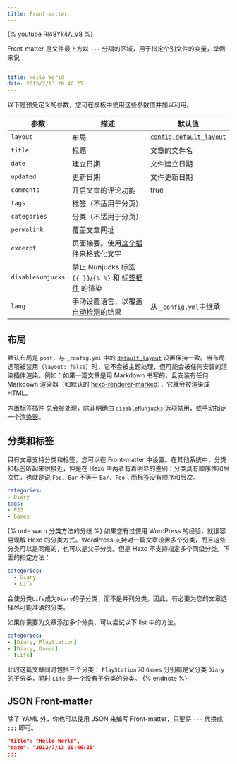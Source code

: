 ```yaml
---
title: Front-matter
---
```


{% youtube Rl48Yk4A_V8 %}

Front-matter 是文件最上方以 `---` 分隔的区域，用于指定个别文件的变量，举例来说：

``` yaml
---
title: Hello World
date: 2013/7/13 20:46:25
---
```

以下是预先定义的参数，您可在模板中使用这些参数值并加以利用。

参数 | 描述 | 默认值
--- | --- | ---
`layout` | 布局 | [`config.default_layout`](/zh-cn/docs/configuration#文章)
`title` | 标题 | 文章的文件名
`date` | 建立日期 | 文件建立日期
`updated` | 更新日期 | 文件更新日期
`comments` | 开启文章的评论功能 | true
`tags` | 标签（不适用于分页） |
`categories` | 分类（不适用于分页）|
`permalink` | 覆盖文章网址 |
`excerpt` | 页面摘要。使用[这个插件](/zh-cn/docs/tag-plugins#文章摘要和截断)来格式化文字 |
`disableNunjucks` | 禁止 Nunjucks 标签 `{{ }}`/`{% %}` 和 [标签插件](/zh-cn/docs/tag-plugins) 的渲染
`lang` | 手动设置语言，以覆盖[自动检测](/zh-cn/docs/internationalization.html#路径)的结果 | 从 `_config.yml`中继承

## 布局

默认布局是 `post`，与 `_config.yml` 中的 [`default_layout`](/zh-cn/docs/configuration.html#文章) 设置保持一致。当布局选项被禁用（`layout: false`）时，它不会被主题处理，但可能会被任何安装的渲染插件渲染。例如：如果一篇文章是用 Markdown 书写的，且安装有任何 Markdown 渲染器（如默认的 [hexo-renderer-marked](https://github.com/hexojs/hexo-renderer-marked)），它就会被渲染成 HTML。

[内置标签插件](/zh-cn/docs/tag-plugins) 总会被处理，除非明确由 `disableNunjucks` 选项禁用，或手动指定一个[渲染器](/zh-cn/api/renderer#Disable-Nunjucks-tags)。

## 分类和标签

只有文章支持分类和标签，您可以在 Front-matter 中设置。在其他系统中，分类和标签听起来很接近，但是在 Hexo 中两者有着明显的差别：分类具有顺序性和层次性，也就是说 `Foo, Bar` 不等于 `Bar, Foo`；而标签没有顺序和层次。

``` yaml
categories:
- Diary
tags:
- PS3
- Games
```

{% note warn 分类方法的分歧 %}
如果您有过使用 WordPress 的经验，就很容易误解 Hexo 的分类方式。WordPress 支持对一篇文章设置多个分类，而且这些分类可以是同级的，也可以是父子分类。但是 Hexo 不支持指定多个同级分类。下面的指定方法：

```yaml
categories:
  - Diary
  - Life
```

会使分类`Life`成为`Diary`的子分类，而不是并列分类。因此，有必要为您的文章选择尽可能准确的分类。

如果你需要为文章添加多个分类，可以尝试以下 list 中的方法。

```yaml
categories:
- [Diary, PlayStation]
- [Diary, Games]
- [Life]
```

此时这篇文章同时包括三个分类： `PlayStation` 和 `Games` 分别都是父分类 `Diary` 的子分类，同时 `Life` 是一个没有子分类的分类。
{% endnote %}

## JSON Front-matter

除了 YAML 外，你也可以使用 JSON 来编写 Front-matter，只要将 `---` 代换成 `;;;` 即可。

``` json
"title": "Hello World",
"date": "2013/7/13 20:46:25"
;;;
```
